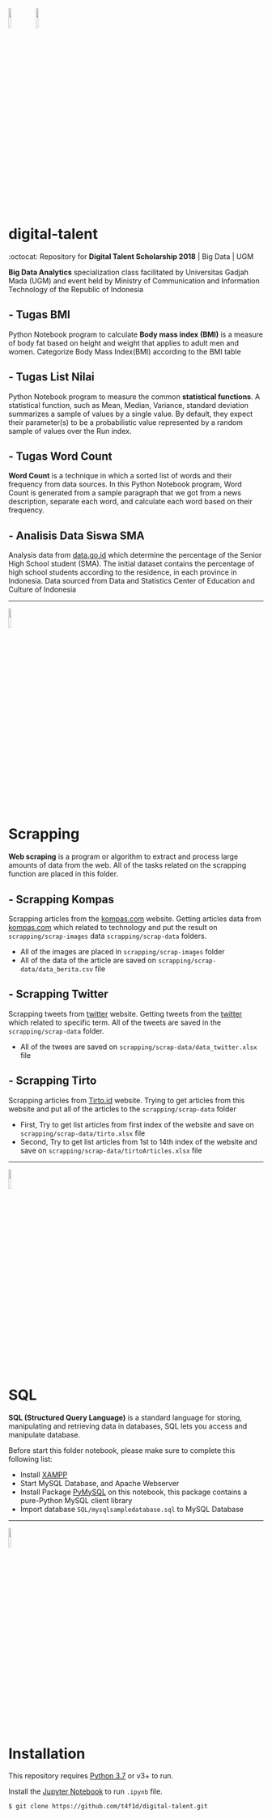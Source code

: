 <div>
<img src="https://octodex.github.com/images/mountietocat.png" width="10%" height="10%" />
<img src="https://octodex.github.com/images/labtocat.png" width="10%" height="10%" />
<!-- <img src="https://octodex.github.com/images/pythocat.png" width="10%" height="10%" /> -->
</div>

# digital-talent

:octocat: Repository for **Digital Talent Scholarship 2018** | Big Data | UGM

**Big Data Analytics** specialization class facilitated by Universitas Gadjah Mada (UGM) 
and event held by Ministry of Communication and Information Technology of the Republic of Indonesia 

## - Tugas BMI
Python Notebook program to calculate **Body mass index (BMI)** is a measure of body fat based on height and weight that applies to adult men and women. Categorize Body Mass Index(BMI) according to the BMI table

## - Tugas List Nilai
Python Notebook program to measure the common **statistical functions**. A statistical function, such as Mean, Median, Variance, standard deviation summarizes a sample of values by a single value. By default, they expect their parameter(s) to be a probabilistic value represented by a random sample of values over the Run index. 

## - Tugas Word Count
**Word Count** is a technique in which a sorted list of words and their frequency from data sources. In this Python Notebook program, Word Count is generated from a sample paragraph that we got from a news description, separate each word, and calculate each word based on their frequency.

## - Analisis Data Siswa SMA
Analysis data from [data.go.id](https://data.go.id/) which determine the percentage of the Senior High School student (SMA). The initial dataset contains the percentage of high school students according to the residence, in each province in Indonesia. Data sourced from Data and Statistics Center of Education and Culture of Indonesia

---

<img src="https://octodex.github.com/images/spidertocat.png" width="10%" height="10%" /> 

# Scrapping
**Web scraping** is a program or algorithm to extract and process large amounts of data from the web. All of the tasks related on the scrapping function are placed in this folder.

## - Scrapping Kompas
Scrapping articles from the [kompas.com](https://www.kompas.com/) website. Getting articles data from [kompas.com](https://www.kompas.com/) which related to technology and put the result on `scrapping/scrap-images` data `scrapping/scrap-data` folders.

- All of the images are placed in `scrapping/scrap-images` folder
- All of the data of the article are saved on `scrapping/scrap-data/data_berita.csv` file

## - Scrapping Twitter
Scrapping tweets from [twitter](https://twitter.com/) website. Getting tweets from the [twitter](https://twitter.com/) which related to specific term. All of the tweets are saved in the `scrapping/scrap-data` folder.

- All of the twees are saved on `scrapping/scrap-data/data_twitter.xlsx` file

## - Scrapping Tirto
Scrapping articles from [Tirto.id](https://tirto.id/) website. Trying to get articles from this website and put all of the articles to the `scrapping/scrap-data` folder
- First, Try to get list articles from first index of the website and save on `scrapping/scrap-data/tirto.xlsx` file
- Second, Try to get list articles from 1st to 14th index of the website and save on `scrapping/scrap-data/tirtoArticles.xlsx` file

---

<img src="https://octodex.github.com/images/socialite.jpg" width="10%" height="10%" />

# SQL
**SQL (Structured Query Language)** is a standard language for storing, manipulating and retrieving data in databases, SQL lets you access and manipulate database.

Before start this folder notebook, please make sure to complete this following list:
- Install [XAMPP](https://www.apachefriends.org/index.html)
- Start MySQL Database, and Apache Webserver
- Install Package [PyMySQL](https://github.com/PyMySQL/PyMySQL) on this notebook, this package contains a pure-Python MySQL client library
- Import database `SQL/mysqlsampledatabase.sql` to MySQL Database


---

<img src="https://octodex.github.com/images/setuptocat.jpg" width="10%" height="10%" />

# Installation 

This repository requires [Python 3.7](https://www.python.org/downloads/) or v3+ to run.

Install the [Jupyter Notebook](http://jupyter.org/) to run `.ipynb` file.

```sh
$ git clone https://github.com/t4f1d/digital-talent.git

```
